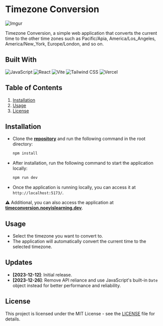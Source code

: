 # Timezone Conversion

![Imgur](https://i.imgur.com/oMKu0k7.png)

Timezone Conversion, a simple web application that converts the current time to the other time zones such as Pacific/Apia, America/Los_Angeles, America/New_York, Europe/London, and so on.

## Built With

![JavaScript](https://img.shields.io/badge/JavaScript-646CFF?style=for-the-badge&logo=javascript&logoColor=white)
![React](https://img.shields.io/badge/React-646CFF?style=for-the-badge&logo=react&logoColor=white)
![Vite](https://img.shields.io/badge/Vite-646CFF?style=for-the-badge&logo=vite&logoColor=white)
![Tailwind CSS](https://img.shields.io/badge/Tailwind%20CSS-646CFF?style=for-the-badge&logo=tailwind-css&logoColor=white)
![Vercel](https://img.shields.io/badge/Vercel-646CFF?style=for-the-badge&logo=vercel&logoColor=white)

## Table of Contents

1. [Installation](#installation)
2. [Usage](#usage)
3. [License](#license)

## Installation

- Clone the **[repository](https://github.com/noeyislearning/time-conversion)** and run the following command in the root directory:

  ```bash
  npm install
  ```

- After installation, run the following command to start the application locally:

  ```bash
  npm run dev
  ```

- Once the application is running locally, you can access it at `http://localhost:5173/`.

⚠️ Additional, you can also access the application at **[timeconversion.noeyislearning.dev](https://timeconversion.noeyislearning.dev/)**.

## Usage

- Select the timezone you want to convert to.
- The application will automatically convert the current time to the selected timezone.

## Updates

- **[2023-12-12]**: Initial release.
- **[2023-12-26]**: Remove API reliance and use JavaScript's built-in `Date` object instead for better performance and reliability.

## License

This project is licensed under the MIT License - see the [LICENSE](LICENSE) file for details.
